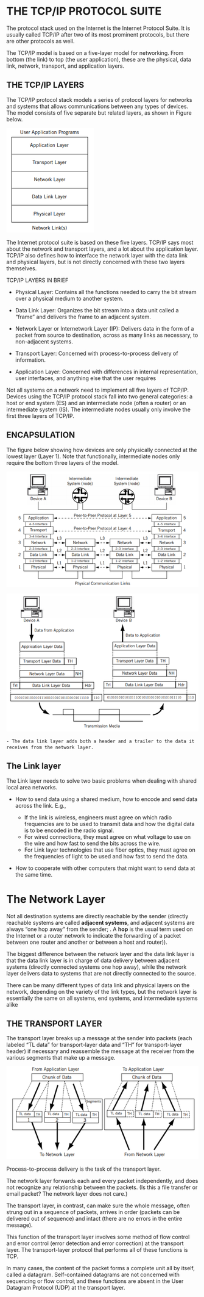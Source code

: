 # THE TCP/IP PROTOCOL SUITE

The protocol stack used on the Internet is the Internet Protocol Suite. It is usually called TCP/IP after two of its most prominent protocols, but there are other protocols as well.


The TCP/IP model is based on a five-layer model for networking.
From bottom (the link) to top (the user application), these are the physical, data link, network, transport, and application layers.

## THE TCP/IP LAYERS

The TCP/IP protocol stack models a series of protocol layers for networks and systems that allows communications between any types of devices. The model consists of five separate but related layers, as shown in Figure below.


![](https://raw.githubusercontent.com/justinjiajia/img/master/personalwiki/tcp_ip_5layers.PNG)


 The Internet protocol suite is based on these five layers. TCP/IP says most about the network and transport layers, and a lot about the application layer. TCP/IP also defines how to interface the network layer with the data link and physical layers, but is not directly concerned with these two layers themselves.




 TCP/IP LAYERS IN BRIEF

 - Physical Layer: Contains all the functions needed to carry the bit stream over a physical medium to another system.

 - Data Link Layer: Organizes the bit stream into a data unit called a “frame” and delivers the frame to an adjacent system.  

 - Network Layer or Internetwork Layer (IP): Delivers data in the form of a packet from source to destination, across as many links as necessary, to non-adjacent systems.

 - Transport Layer: Concerned with process-to-process delivery of information.

 - Application Layer: Concerned with differences in internal representation, user interfaces, and anything else that the user requires

Not all systems on a network need to implement all five layers of TCP/IP. Devices using the TCP/IP protocol stack fall into two general categories: a host or end system (ES) and an intermediate node (often a router) or an intermediate system (IS). The intermediate nodes usually only involve the first three layers of TCP/IP.


## ENCAPSULATION

The figure below showing how devices are only physically connected at the lowest layer (Layer 1). Note that functionally, intermediate nodes only require the bottom three layers of the model.


![](https://raw.githubusercontent.com/justinjiajia/img/master/personalwiki/protocols_interfaces.PNG)


![](https://raw.githubusercontent.com/justinjiajia/img/master/personalwiki/encapsulation_headers.PNG)

    - The data link layer adds both a header and a trailer to the data it receives from the network layer.



## The Link layer

The Link layer needs to solve two basic problems when dealing with shared local area networks.


- How to send data using a shared medium, how to encode and send data across the link. E.g.,
    - If the link is wireless, engineers must agree on which radio frequencies are to be used to transmit data and how the digital data is to be encoded in the radio signal.
    - For wired connections, they must agree on what voltage to use on the wire and how fast to send the bits across the wire.
    - For Link layer technologies that use fiber optics, they must agree on the frequencies of light to be used and how fast to send the data.

- How to cooperate with other computers that might want to send data at the same time.    


# The Network Layer

Not all destination systems are directly reachable by the sender (directly
reachable systems are called **adjacent systems**, and adjacent systems are always “one hop away” from the sender; . A **hop** is the usual term used on the Internet or a router network to indicate the forwarding of a packet between one router and another or between a host and router)).

The biggest difference between the network layer and the data link layer is that the data link layer is in charge of data delivery between adjacent systems (directly connected systems one hop away), while the network layer delivers data to systems that are not directly connected to the source.

There can be many different types of data link and physical layers on the network, depending on the variety of the link types, but the network layer is essentially the same on all systems, end systems, and intermediate systems alike


## THE TRANSPORT LAYER


The transport layer breaks up a message at the sender into packets (each labeled “TL data” for transport-layer data and “TH” for transport-layer header) if necessary and reassemble the message at the receiver from the various segments that make up a message.


![](https://github.com/justinjiajia/img/blob/master/personalwiki/transport_layer_segments.PNG)


Process-to-process delivery is the task of the transport layer.

The network layer forwards each and every packet independently, and does not recognize any relationship between the packets. (Is this a file transfer or email packet? The network layer does not care.)

The transport layer, in contrast, can make sure the whole message, often strung out in a sequence of packets, arrives in order (packets can be delivered out of sequence) and intact (there are no errors in the entire message).

This function of the transport layer involves some method of flow control and error control (error detection and error correction) at the transport layer. The transport-layer protocol that performs all of these functions is TCP.

In many cases, the content of the packet forms a complete unit all by itself, called a datagram.  Self-contained datagrams are not concerned with sequencing or flow control, and these functions are absent in the User Datagram Protocol (UDP) at the transport layer.
